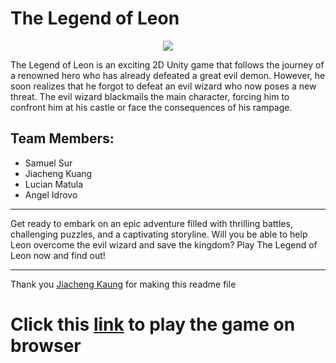 # The Legend of Leon

<div align="center">
<img src="https://github.com/1834423612/The-Legend-of-LEON/raw/master/docs/main.png" align="center" height="" width="" />
</div>  

The Legend of Leon is an exciting 2D Unity game that follows the journey of a renowned hero who has already defeated a great evil demon. However, he soon realizes that he forgot to defeat an evil wizard who now poses a new threat. The evil wizard blackmails the main character, forcing him to confront him at his castle or face the consequences of his rampage.

## Team Members:
- Samuel Sur
- Jiacheng Kuang
- Lucian Matula
- Angel Idrovo

----

Get ready to embark on an epic adventure filled with thrilling battles, challenging puzzles, and a captivating storyline. Will you be able to help Leon overcome the evil wizard and save the kingdom? Play The Legend of Leon now and find out!

----


Thank you [Jiacheng Kaung](https://github.com/1834423612) for making this readme file

# Click this [link](https://chillgbird.itch.io/legend-of-leon) to play the game on browser 
